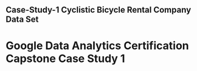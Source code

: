 ## Case-Study-1 Cyclistic Bicycle Rental Company Data Set
# Google Data Analytics Certification Capstone Case Study 1
